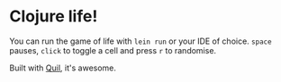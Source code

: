 # Clojure life!

You can run the game of life with `lein run` or your IDE of choice. `space` pauses, `click` to toggle a cell and press `r` to randomise.

Built with [Quil][], it's awesome.

[quil]: http://quil.info/
